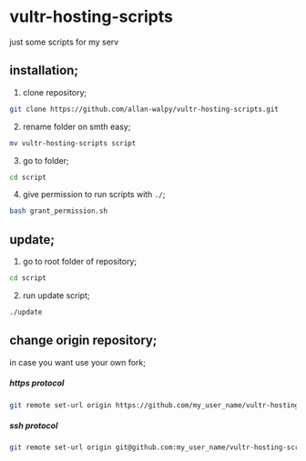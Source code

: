 # vultr-hosting-scripts
just some scripts for my serv

## installation;

1. clone repository;

```bash
git clone https://github.com/allan-walpy/vultr-hosting-scripts.git
```

2. rename folder on smth easy;

```bash
mv vultr-hosting-scripts script
```

3. go to folder;

```bash
cd script
```

4. give permission to run scripts with `./`;

```bash
bash grant_permission.sh
```




## update;

1. go to root folder of repository;

```bash
cd script
```

2. run update script;

```bash
./update
```




## change origin repository;
in case you want use your own fork;

##### https protocol
```bash
git remote set-url origin https://github.com/my_user_name/vultr-hosting-scripts.git
```

##### ssh protocol
```bash
git remote set-url origin git@github.com:my_user_name/vultr-hosting-scripts.git
```
